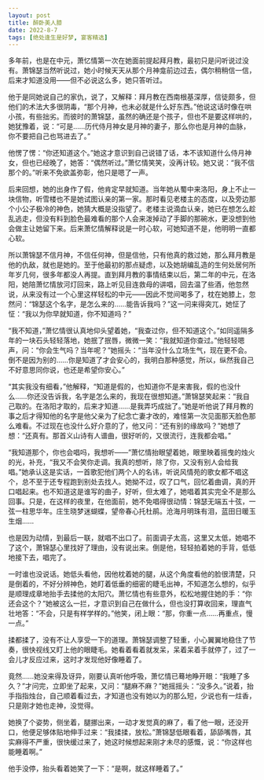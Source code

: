```yaml
---
layout: post
title: 醉卧美人膝
date: 2022-8-7
tags: [绝处逢生是好梦, 宴客精选]
---
```



多年前，也是在中元，萧忆情第一次在她面前提起拜月教，最初只是问听说过没有。萧锦瑟当然听说过，她小时候天天从那个月神龛前边过去，偶尔稍稍信一信，后来才知道没用——但不必说这么多，她只答听过。

他于是同她说自己的家仇，说了，又解释：拜月教在西南根基深厚，信徒颇多，但他们的术法大多很阴毒，“那个月神，也未必就是什么好东西。”他说这话时像在哄小孩，有些拙劣。而彼时的萧锦瑟，虽然的确还是个孩子，但也不是要这样哄的，她犹豫着，说：“可是……历代侍月神女是月神的妻子，那么你也是月神的血脉，你不要把自己也骂进去了。”

他愣了愣：“你还知道这个。”她这才意识到自己说错了话，本不该知道什么侍月神女，但也已经晚了，她答：“偶然听过。”萧忆情笑笑，没再计较。她又说：“我不信那个的。”听来不免欲盖弥彰，他只是嗯了一声。

后来回想，她的出身作了假，他肯定早就知道。当年她从蜀中来洛阳，身上不止一块信物，听雪楼也不是她试图认亲的第一家。那时看见老楼主的态度，以及旁边那个小公子极冷的神色，她猜大概是没指望了。老楼主说滴血认亲，她已在想怎么趁乱逃走，但没有料到脸色最难看的那个人会来泼掉动了手脚的那碗水，更没想到他会做主让她留下来。后来萧忆情解释说是一时心软，可她知道不是，他明明一直都心软。

所以萧锦瑟不信月神，不信任何神，但是信他，只有他真的救过她，那么拜月教是他的仇敌，就也是她的。至于他最初的那点疑虑，以及她胡编乱造的生何处居何所年岁几何，很多年都没人再提。直到拜月教的事情结束以后，第二年的中元，在洛阳，她陪萧忆情放河灯回来，路上听见目连救母的讲唱，回去温了些酒，他忽然说，从来没有过一个心里这样轻松的中元——因此不觉间喝多了，枕在她膝上，忽然问：“锦瑟这个名字，是怎么来的……能告诉我吗？”这一问来得突兀，她怔了怔：“我以为你早就知道，你不知道吗？”

“我不知道，”萧忆情很认真地仰头望着她，“我查过你，但不知道这个。”如同遥隔多年的一块石头轻轻落地，她抿了抿唇，微微一笑：“我就知道你查过。”他轻轻嗯声，问：“你会生气吗？当年呢？”她摇头：“当年没什么立场生气，现在更不会。倒不是因为别的……你是知道了才会安心的，我明白那种感觉，所以，纵然我自己不好意思同你说，也还是希望你安心。”

“其实我没有细看，”他解释，“知道是假的，也知道你不是来害我，假的也没什么……你还没告诉我，名字是怎么来的，我现在很想知道。”萧锦瑟笑起来：“我自己取的。在洛阳才取的，后来才知道……是我弄巧成拙了。”她是听他说了拜月教的事之后才得知他的名字是他父亲为了纪念亡妻才改的，难怪第一次见面那天脸色那么难看。不过现在也没什么好介意的了，他又问：“还有别的缘故吗？”她想了想：“还真有。那首义山诗有人谱曲，很好听的，又很流行，连我都会唱。”

“我知道那个，你也会唱吗，我想听——”萧忆情抬眼望着她，眼里映着摇曳的烛火的光，补充，“我又不会笑你走调。我真的想听，除了你，又没有别人会给我唱。”她承认这是实话，一首歌犯他们两个人的名讳，听说风情苑的歌女都不唱这个，总不至于还专程跑到别处去找人。她拗不过，叹了口气，回忆着曲调，真的开口唱起来。也不知道这是谁写的曲子，好听，但太难了，她唱着其实完全不是那么回事。只是，在这样的夜里，在他面前，她不免唱得很动情：锦瑟无端五十弦，一弦一柱思华年。庄生晓梦迷蝴蝶，望帝春心托杜鹃。沧海月明珠有泪，蓝田日暖玉生烟……

也是因为动情，到最后一联，就唱不出口了。前面调子太高，这里又太低，她唱不了这个，萧锦瑟心里找好了理由，没有说出来。倒是他，轻轻拍着她的手背，低低地接下去，唱完了。

一时谁也没说话。她低头看他，因他枕着她的腿，从这个角度看他的脸很清楚，只是倒着的，不好分辨神色，她盯着低垂的细密的睫毛出神，不知道怎么想的，似乎是顺理成章地抬手去揉他的太阳穴。萧忆情也有些意外，松松地握住她的手：“你还会这个？”她被这么一拦，才意识到自己在做什么，但也没打算收回来，理直气壮地答：“不会，只是有样学样的。”他笑，闭上眼：“那，你重一点……再重点，慢一点。”

揉都揉了，没有不让人享受一下的道理。萧锦瑟调整了轻重，小心翼翼地稳住了节奏，很快视线又盯上他的眼睫毛。她看着看着就发呆，呆着呆着手就停了，过了一会儿才反应过来，这时才发现他好像睡着了。

竟然……她没来得及讶异，刚要认真听他呼吸，萧忆情已蓦地睁开眼：“我睡了多久？”才问完，立即坐了起来，又问：“腿麻不麻？”她摇摇头：“没多久。”说着，抬手指指烛台，自己顺着看过去，才知道也没有她以为的那么短，少说也有一炷香，只是刚才她也走神，没觉得。

她换了个姿势，侧坐着，腿挪出来，一动才发觉真的麻了，看了他一眼，还没开口，他便足够体贴地伸手过来：“我揉揉，放松。”萧锦瑟低眼看着，舔舔嘴唇，其实麻得不严重，很快缓过来了，她这时候想起来刚才未尽的感慨，说：“你这样也能睡着啊。”

他手没停，抬头看着她笑了一下：“是啊，就这样睡着了。”
